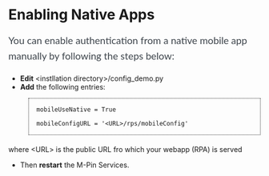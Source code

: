 <h1>Enabling Native Apps</h1>
<!-- MsoSubtitle -->


<p style="margin: 10px 0px 20px; padding: 0px; line-height: 1.6em; color: rgb(62, 69, 76); font-family: Lato, sans-serif; font-size: 1.4em;">You can enable authentication from a native mobile app manually by following the steps below:</p>

<ul>
	<li><strong style="font-style: inherit;">Edit</strong>&nbsp;&lt;instllation directory&gt;/config_demo.py</li>
	<li><strong>Add</strong> the following entries:</li>
</ul>

<pre style="margin-top: 0px; margin-bottom: 20px; margin-left: 40px; padding: 15px; unicode-bidi: embed; border: 1px dotted; font-size: 12px;">
mobileUseNative = True

mobileConfigURL = &#39;&lt;URL&gt;/rps/mobileConfig&#39; </pre>
<p> where &lt;URL&gt; is the public URL fro which your webapp (RPA) is served </p>
<ul>
	<li>Then <strong>restart</strong> the M-Pin Services.
	</li>
</ul>
